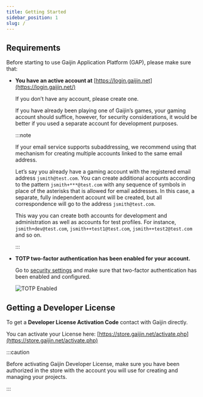 ```yaml
---
title: Getting Started
sidebar_position: 1
slug: /
---
```


## Requirements

Before starting to use Gaijin Application Platform (GAP), please make sure that:

- **You have an active account at** [https://login.gaijin.net](https://login.gaijin.net/)

  If you don’t have any account, please create one.

  If you have already been playing one of Gaijin’s games, your gaming account should suffice, however, for security considerations, it would be better if you used a separate account for development purposes.

  :::note

  If your email service supports subaddressing, we recommend using that mechanism for creating multiple accounts linked to the same email address.

  Let’s say you already have a gaming account with the registered email address `jsmith@test.com`. You can create additional accounts according to the pattern `jsmith+***@test.com` with any sequence of symbols in place of the asterisks that is allowed for email addresses. In this case, a separate, fully independent account will be created, but all correspondence will go to the address `jsmith@test.com`.

  This way you can create both accounts for development and administration as well as accounts for test profiles. For instance, `jsmith+dev@test.com`, `jsmith++test1@test.com`, `jsmith++test2@test.com` and so on.

  :::

- **TOTP two-factor authentication has been enabled for your account.**

  Go to [security settings](https://login.gaijin.net/ru/profile/settings/security) and make sure that two-factor authentication has been enabled and configured.

  ![TOTP Enabled](/assets/two-factor.png)

## Getting a Developer License

To get a **Developer License Activation Code** contact with Gaijin directly.

You can activate your License here: [https://store.gaijin.net/activate.php](https://store.gaijin.net/activate.php)

:::caution

Before activating Gaijin Developer License, make sure you have been authorized in the store with the account you will use for creating and managing your projects.

:::
